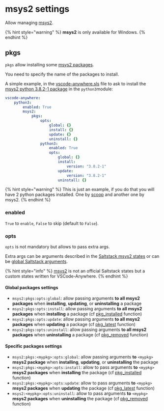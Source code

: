 # msys2 settings

Allow managing [msys2](https://www.msys2.org).

{% hint style="warning" %}
**msys2** is only available for Windows.
{% endhint %}

## pkgs

`pkgs` allow installing some [msys2 packages](https://packages.msys2.org/updates).

You need to specify the name of the packages to install.

A simple example, in the [vscode-anywhere.sls](../../../structure/conf/saltstack/pillar.md#vscode-anywhere-sls) file to ask to install the [msys2 python 3.8.2-1 package](https://packages.msys2.org/base/python3) in the `python3`module:

```yaml
vscode-anywhere:
    python3:
        enabled: True
        msys2:
            pkgs:
                opts:
                    global: {}
                    install: {}
                    update: {}
                    uninstall: {}
                python3:
                    enabled: True
                    opts:
                        global: {}
                        install:
                            version: "3.8.2-1"
                        update:
                            version: "3.8.2-1"
                        uninstall: {}
```

{% hint style="warning" %}
This is just an example, if you do that you will have 2 python packages installed. One by [scoop](https://scoop.sh) and another one by msys2.
{% endhint %}

### enabled

`True` to `enable`, `False` to skip \(default to `False`\).

### opts

`opts` is not mandatory but allows to pass extra args.

Extra args can be arguments described in the [Saltstack msys2 states](https://github.com/gigi206/VSCode-Anywhere/blob/V2/_states/msys2.py) or can be [global Saltstack arguments](https://docs.saltstack.com/en/latest/ref/states/requisites.html).

{% hint style="info" %}
[msys2](https://github.com/gigi206/VSCode-Anywhere/blob/V2/_states/msys2.py) is not an official Saltstack states but a custom states written for VSCode-Anywhere.
{% endhint %}

#### Global packages settings

* `msys2:pkgs:opts:global`: allow passing arguments **to all msys2 packages** when **installing**, **updating**, or **uninstalling** a package
*  `msys2:pkgs:opts:install`: allow passing arguments **to all msys2 packages** when **installing** a package \(cf [pkg\_installed](https://github.com/gigi206/VSCode-Anywhere/blob/V2/_states/msys2.py) function\)
* `msys2:pkgs:opts:update`: allow passing arguments **to all msys2 packages** when **updating** a package \(cf [pkg\_latest](https://github.com/gigi206/VSCode-Anywhere/blob/V2/_states/msys2.py) function\)
* `msys2:pkgs:opts:uninstall`: allow passing arguments **to all msys2 packages** when **uninstalling** a package \(cf [pkg\_removed](https://github.com/gigi206/VSCode-Anywhere/blob/V2/_states/msys2.py) function\)

#### Specific packages settings

* `msys2:pkgs:<mypkg>:opts:global`: allow passing arguments **to** `<mypkg>` **msys2 package** when **installing**, **updating**, or **uninstalling** the package
*  `msys2:pkgs:<mypkg>:opts:install`: allow to pass arguments **to** `<mypkg>` **msys2 packages** when **installing** the package \(cf [pkg\_installed](https://github.com/gigi206/VSCode-Anywhere/blob/V2/_states/msys2.py) function\)
* `msys2:pkgs:<mypkg>:opts:update`: allow to pass arguments **to** `<mypkg>` **msys2 packages** when **updating** the package \(cf [pkg\_latest](https://github.com/gigi206/VSCode-Anywhere/blob/V2/_states/msys2.py) function\)
* `msys2:<mypkg>:opts:uninstall`: allow to pass arguments **to** `<mypkg>` **msys2 packages** when **uninstalling** the package \(cf [pkg\_removed](https://github.com/gigi206/VSCode-Anywhere/blob/V2/_states/msys2.py) function\)

